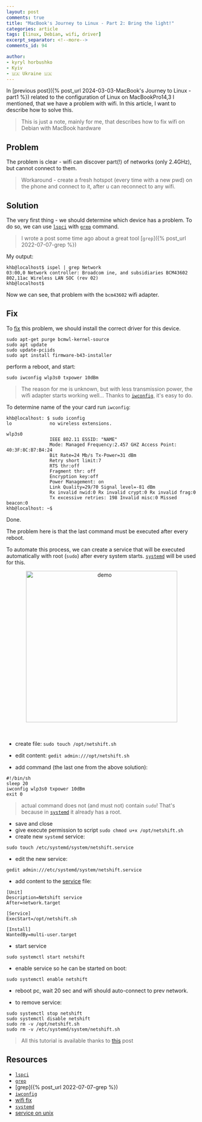 ```yaml
---
layout: post
comments: true
title: "MacBook's Journey to Linux - Part 2: Bring the light!"
categories: article
tags: [linux, Debian, wifi, driver]
excerpt_separator: <!--more-->
comments_id: 94

author:
- kyryl horbushko
- Kyiv
- 🇺🇦 Ukraine 🇺🇦
---
```


In [previous post]({% post_url 2024-03-03-MacBook's Journey to Linux - part1 %}) related to the configuration of Linux on MacBookPro14,3 I mentioned, that we have a problem with wifi. In this article, I want to describe how to solve this.
<!--more-->

> This is just a note, mainly for me, that describes how to fix wifi on Debian with MacBook hardware

## Problem

The problem is clear - wifi can discover part(!) of networks (only 2.4GHz), but cannot connect to them.

> Workaround - create a fresh hotspot (every time with a new pwd) on the phone and connect to it, after u can reconnect to any wifi.

## Solution

The very first thing - we should determine which device has a problem. To do so, we can use [`lspci`](https://man7.org/linux/man-pages/man8/lspci.8.html) with [`grep`](https://man7.org/linux/man-pages/man8/lspci.8.html) command.

> I wrote a post some time ago about a great tool [`grep`]({% post_url 2022-07-07-grep %})

My output:

```
khb@localhost$ ispel | grep Network
03:00,0 Network controller: Broadcom ine, and subsidiaries BCM43602 802,11ac Wireless LAN SOC (rev 02)
khb@localhost$
```

Now we can see, that problem with the `bcm43602` wifi adapter. 

## Fix

To [fix](https://gist.github.com/torresashjian/e97d954c7f1554b6a017f07d69a66374) this problem, we should install the correct driver for this device. 

```
sudo apt-get purge bcmwl-kernel-source
sudo apt update
sudo update-pciids
sudo apt install firmware-b43-installer
```
perform a reboot, and start:

```
sudo iwconfig wlp3s0 txpower 10dBm
```
> The reason for me is unknown, but with less transmission power, the wifi adapter starts working well... Thanks to [`iwconfig`](https://linux.die.net/man/8/iwconfig), it's easy to do.

To determine name of the your card run `iwconfig`:

```
khb@localhost: $ sudo iconfig
lo				no wireless extensions.

wlp3s0
				IEEE 802.11 ESSID: "NAME"
				Mode: Managed Frequency:2.457 GHZ Access Point: 40:3F:8C:B7:B4:24
				Bit Rate=24 Mb/s Tx-Power=31 dBm
				Retry short limit:7
				RTS thr:off
				Fragment thr: off
				Encryption key:off
				Power Management: on
				Link Quality=29/70 Signal level=-81 dBm
				Rx invalid nwid:0 Rx invalid crypt:0 Rx invalid frag:0
				Tx excessive retries: 198 Invalid misc:0 Missed beacon:0
khb@localhost: ~$
```

Done. 

The problem here is that the last command must be executed after every reboot.

To automate this process, we can create a service that will be executed automatically with root (`sudo`) after every system starts. [`systemd`](https://systemd.io) will be used for this.

<div style="text-align:center">
<a href="{{site.baseurl}}/assets/posts/images/2024-03-04-MacBooks Journey to Linux - part2/startup-systemd.png">
<img src="{{site.baseurl}}/assets/posts/images/2024-03-04-MacBooks Journey to Linux - part2/startup-systemd.png" alt="demo" width="400"/>
</a>
</div>
<br>
<br>

- create file:
`sudo touch /opt/netshift.sh`

- edit content:
`gedit admin:///opt/netshift.sh`

- add command (the last one from the above solution):

```
#!/bin/sh
sleep 20
iwconfig wlp3s0 txpower 10dBm
exit 0
```

> actual command does not (and must not) contain `sudo`! That's because in [`systemd`](https://systemd.io) it already has a root.

- save and close
- give execute permission to script `sudo chmod u+x /opt/netshift.sh`
- create new `systemd` service:

```
sudo touch /etc/systemd/system/netshift.service
```

- edit the new service:

```
gedit admin:///etc/systemd/system/netshift.service
```

- add content to the [service](https://debian-handbook.info/browse/stable/unix-services.html) file:

```
[Unit]
Description=Netshift service
After=network.target

[Service]
ExecStart=/opt/netshift.sh

[Install]
WantedBy=multi-user.target
```
- start service

```
sudo systemctl start netshift
```

- enable service so he can be started on boot:

```
sudo systemctl enable netshift
```

- reboot pc, wait 20 sec and wifi should auto-connect to prev network.

- to remove service:

```
sudo systemctl stop netshift
sudo systemctl disable netshift
sudo rm -v /opt/netshift.sh
sudo rm -v /etc/systemd/system/netshift.sh
```

> All this tutorial is available thanks to [this](https://easylinuxtipsproject.blogspot.com/p/root-command-startup.html) post

## Resources

- [`lspci`](https://man7.org/linux/man-pages/man8/lspci.8.html)
- [`grep`](https://man7.org/linux/man-pages/man8/lspci.8.html)
- [grep]({% post_url 2022-07-07-grep %})
- [`iwconfig`](https://linux.die.net/man/8/iwconfig)
- [wifi fix](https://gist.github.com/torresashjian/e97d954c7f1554b6a017f07d69a66374)
- [`systemd`](https://systemd.io)
- [service on unix](https://debian-handbook.info/browse/stable/unix-services.html) 